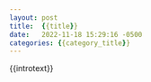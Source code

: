 ```yaml
---
layout: post
title:  {{title}}
date:   2022-11-18 15:29:16 -0500
categories: {{category_title}}
---
```

{{introtext}}